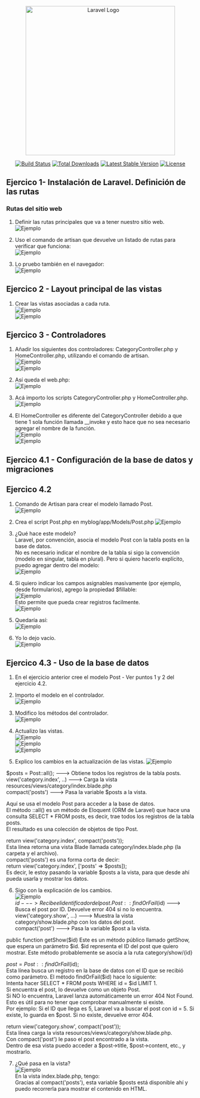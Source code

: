 <p align="center"><a href="https://laravel.com" target="_blank"><img src="https://raw.githubusercontent.com/laravel/art/master/logo-lockup/5%20SVG/2%20CMYK/1%20Full%20Color/laravel-logolockup-cmyk-red.svg" width="400" alt="Laravel Logo"></a></p>

<p align="center">
<a href="https://github.com/laravel/framework/actions"><img src="https://github.com/laravel/framework/workflows/tests/badge.svg" alt="Build Status"></a>
<a href="https://packagist.org/packages/laravel/framework"><img src="https://img.shields.io/packagist/dt/laravel/framework" alt="Total Downloads"></a>
<a href="https://packagist.org/packages/laravel/framework"><img src="https://img.shields.io/packagist/v/laravel/framework" alt="Latest Stable Version"></a>
<a href="https://packagist.org/packages/laravel/framework"><img src="https://img.shields.io/packagist/l/laravel/framework" alt="License"></a>
</p>

## Ejercico 1- Instalación de Laravel. Definición de las rutas  
  
### Rutas del sitio web  
  
1.  Definir las rutas principales que va a tener nuestro sitio web.  
![Ejemplo](./images/imagenesReadme/1_01.png)  
  
2. Uso el comando de artisan que devuelve un listado de rutas para verificar que funciona:  
![Ejemplo](./images/imagenesReadme/1_02.png)  
  
3. Lo pruebo también en el navegador:  
![Ejemplo](./images/imagenesReadme/1_03.png)  
    
    
## Ejercico 2 - Layout principal de las vistas  
  
1. Crear las vistas asociadas a cada ruta.  
![Ejemplo](./images/imagenesReadme/2_01.png)  
![Ejemplo](./images/imagenesReadme/2_02.png)  
    
    
## Ejercico 3 - Controladores  
  
1. Añadir los siguientes dos controladores: CategoryController.php y HomeController.php, utilizando el comando de artisan.  
![Ejemplo](./images/imagenesReadme/3_01.png)  
![Ejemplo](./images/imagenesReadme/3_02.png)  
  
2. Así queda el web.php:  
![Ejemplo](./images/imagenesReadme/3_03.png)  
  
3. Acá importo los scripts CategoryController.php y HomeController.php.  
![Ejemplo](./images/imagenesReadme/3_04.png)  
  
4. El HomeController es diferente del CategoryController debido a que tiene 1 sola función llamada __invoke y esto hace que no sea necesario agregar el nombre de la función.  
![Ejemplo](./images/imagenesReadme/3_05.png)  
![Ejemplo](./images/imagenesReadme/3_06.png)  
  
    
## Ejercico 4.1 - Configuración de la base de datos y migraciones  
  
    
## Ejercico 4.2  
  
1. Comando de Artisan para crear el modelo llamado Post.  
![Ejemplo](./images/imagenesReadme/4-2_01.png)  
  
2. Crea el script Post.php en myblog/app/Models/Post.php
![Ejemplo](./images/imagenesReadme/4-2_02.png)  
  
3. ¿Qué hace este modelo?  
Laravel, por convención, asocia el modelo Post con la tabla posts en la base de datos.  
No es necesario indicar el nombre de la tabla si sigo la convención (modelo en singular, tabla en plural). Pero si quiero hacerlo explícito, puedo agregar dentro del modelo:  
![Ejemplo](./images/imagenesReadme/4-2_03.png)  
  
4. Si quiero indicar los campos asignables masivamente (por ejemplo, desde formularios), agrego la propiedad $fillable:  
![Ejemplo](./images/imagenesReadme/4-2_04.png)  
  Esto permite que pueda crear registros facilmente.  
![Ejemplo](./images/imagenesReadme/4-2_05.png)  
  
5. Quedaría así:  
![Ejemplo](./images/imagenesReadme/4-2_06.png)  
  
6. Yo lo dejo vacío.  
![Ejemplo](./images/imagenesReadme/4-2_07.png)  
  
    
## Ejercico 4.3 - Uso de la base de datos  
  
1. En el ejercicio anterior cree el modelo Post - Ver puntos 1 y 2 del ejercicio 4.2.
  
2. Importo el modelo en el controlador.  
![Ejemplo](./images/imagenesReadme/4-3_01.png)  
  
3. Modifico los métodos del controlador.  
![Ejemplo](./images/imagenesReadme/4-3_02.png)  
  
4. Actualizo las vistas.  
![Ejemplo](./images/imagenesReadme/4-3_03.png)  
![Ejemplo](./images/imagenesReadme/4-3_04.png)  
![Ejemplo](./images/imagenesReadme/4-3_05.png)  
  
5. Explico los cambios en la actualización de las vistas.
![Ejemplo](./images/imagenesReadme/4-3_06.png)  
  
$posts = Post::all(); ---> Obtiene todos los registros de la tabla posts.  
view('category.index', ..) ---> Carga la vista resources/views/category/index.blade.php  
compact('posts') ---> Pasa la variable $posts a la vista.
  
Aquí se usa el modelo Post para acceder a la base de datos.  
El método ::all() es un método de Eloquent (ORM de Laravel) que hace una consulta SELECT * FROM posts, es decir, trae todos los registros de la tabla posts.  
El resultado es una colección de objetos de tipo Post.  
  
return view('category.index', compact('posts'));  
Esta línea retorna una vista Blade llamada category/index.blade.php (la carpeta y el archivo).  
compact('posts') es una forma corta de decir:  
return view('category.index', ['posts' => $posts]);  
Es decir, le estoy pasando la variable $posts a la vista, para que desde ahí pueda usarla y mostrar los datos.  
  
6. Sigo con la explicación de los cambios.  
![Ejemplo](./images/imagenesReadme/4-3_07.png)  
$id ---> Recibe el identificador del post.
Post::findOrFail($id) ---> 	Busca el post por ID. Devuelve error 404 si no lo encuentra.  
view('category.show', ...) ---> Muestra la vista category/show.blade.php con los datos del post.  
compact('post') ---> Pasa la variable $post a la vista.  
  
public function getShow($id)
Este es un método público llamado getShow, que espera un parámetro $id.
$id representa el ID del post que quiero mostrar.
Este método probablemente se asocia a la ruta category/show/{id}  
  
$post = Post::findOrFail($id);  
Esta línea busca un registro en la base de datos con el ID que se recibió como parámetro.
El método findOrFail($id) hace lo siguiente:  
Intenta hacer SELECT * FROM posts WHERE id = $id LIMIT 1.  
Si encuentra el post, lo devuelve como un objeto Post.  
Si NO lo encuentra, Laravel lanza automáticamente un error 404 Not Found.  
Esto es útil para no tener que comprobar manualmente si existe.  
Por ejemplo: Si el ID que llega es 5, Laravel va a buscar el post con id = 5. Si existe, lo guarda en $post. Si no existe, devuelve error 404.  

return view('category.show', compact('post'));  
Esta línea carga la vista resources/views/category/show.blade.php.  
Con compact('post') le paso el post encontrado a la vista.  
Dentro de esa vista puedo acceder a $post->title, $post->content, etc., y mostrarlo.  

7. ¿Qué pasa en la vista?  
![Ejemplo](./images/imagenesReadme/4-3_08.png)  
En la vista index.blade.php, tengo:  
Gracias al compact('posts'), esta variable $posts está disponible ahí y puedo recorrerla para mostrar el contenido en HTML.  